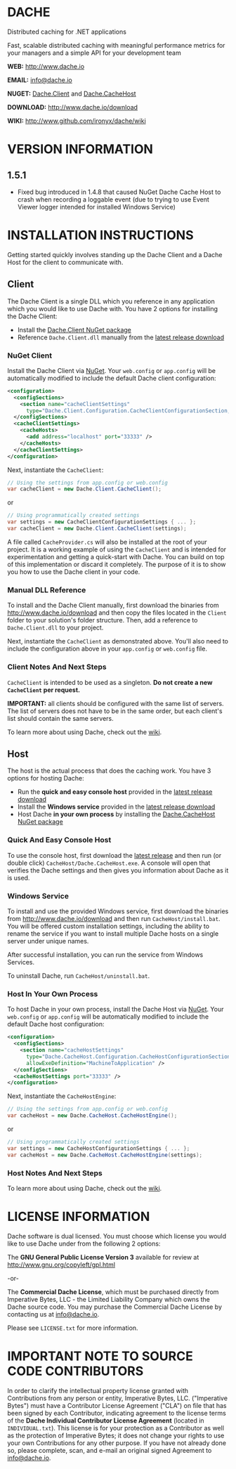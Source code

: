 # DACHE

Distributed caching for .NET applications 

Fast, scalable distributed caching with meaningful performance metrics for your managers and a simple API for your development team

**WEB:**   http://www.dache.io

**EMAIL:** [info@dache.io](mailto:info@dache.io)

**NUGET:** [Dache.Client](http://www.nuget.org/packages/Dache.Client) and [Dache.CacheHost](http://www.nuget.org/packages/Dache.CacheHost)

**DOWNLOAD:** http://www.dache.io/download

**WIKI:** http://www.github.com/ironyx/dache/wiki

# VERSION INFORMATION

## 1.5.1

- Fixed bug introduced in 1.4.8 that caused NuGet Dache Cache Host to crash when recording a loggable event (due to trying to use Event Viewer logger intended for installed Windows Service)

# INSTALLATION INSTRUCTIONS

Getting started quickly involves standing up the Dache Client and a Dache Host for the client to communicate with.

## Client

The Dache Client is a single DLL which you reference in any application which you would like to use Dache with. You have 2 options for installing the Dache Client:

- Install the [Dache.Client NuGet package](http://www.nuget.org/packages/Dache.Client)
- Reference `Dache.Client.dll` manually from the [latest release download](http://www.dache.io/download)

### NuGet Client

Install the Dache Client via [NuGet](http://www.nuget.org/packages/Dache.CacheHost). Your `web.config` or `app.config` will be automatically modified to include the default Dache client configuration:

```xml
<configuration>
  <configSections>
    <section name="cacheClientSettings"
      type="Dache.Client.Configuration.CacheClientConfigurationSection, Dache.Client"/>
  </configSections>
  <cacheClientSettings>
    <cacheHosts>
      <add address="localhost" port="33333" />
    </cacheHosts>
  </cacheClientSettings>
</configuration>
```

Next, instantiate the `CacheClient`:

```csharp
// Using the settings from app.config or web.config
var cacheClient = new Dache.Client.CacheClient();
```

or

```csharp
// Using programmatically created settings
var settings = new CacheClientConfigurationSettings { ... };
var cacheClient = new Dache.Client.CacheClient(settings);
```

A file called `CacheProvider.cs` will also be installed at the root of your project. It is a working example of using the `CacheClient` and is intended for experimentation and getting a quick-start with Dache. You can build on top of this implementation or discard it completely. The purpose of it is to show you how to use the Dache client in your code.

### Manual DLL Reference

To install and the Dache Client manually, first download the binaries from http://www.dache.io/download and then copy the files located in the `Client` folder to your solution's folder structure. Then, add a reference to `Dache.Client.dll` to your project.

Next, instantiate the `CacheClient` as demonstrated above. You'll also need to include the configuration above in your `app.config` or `web.config` file.

### Client Notes And Next Steps

`CacheClient` is intended to be used as a singleton. **Do not create a new `CacheClient` per request.**

**IMPORTANT:** all clients should be configured with the same list of servers. The list of servers does not have to be in the same order, but each client's list should contain the same servers.

To learn more about using Dache, check out the [wiki](https://github.com/ironyx/dache/wiki).

## Host

The host is the actual process that does the caching work. You have 3 options for hosting Dache:

- Run the **quick and easy console host** provided in the [latest release download](http://www.dache.io/download)
- Install the **Windows service** provided in the [latest release download](http://www.dache.io/download)
- Host Dache **in your own process** by installing the [Dache.CacheHost NuGet package](http://www.nuget.org/packages/Dache.CacheHost)

### Quick And Easy Console Host

To use the console host, first download the [latest release](http://www.dache.io/download) and then run (or double click) `CacheHost/Dache.CacheHost.exe`. A console will open that verifies the Dache settings and then gives you information about Dache as it is used.

### Windows Service

To install and use the provided Windows service, first download the binaries from http://www.dache.io/download and then run `CacheHost/install.bat`. You will be offered custom installation settings, including the ability to rename the service if you want to install multiple Dache hosts on a single server under unique names.

After successful installation, you can run the service from Windows Services.

To uninstall Dache, run `CacheHost/uninstall.bat`.

### Host In Your Own Process

To host Dache in your own process, install the Dache Host via [NuGet](http://www.nuget.org/packages/Dache.CacheHost). Your `web.config` or `app.config` will be automatically modified to include the default Dache host configuration:

```xml
<configuration>
  <configSections>
    <section name="cacheHostSettings"
      type="Dache.CacheHost.Configuration.CacheHostConfigurationSection, Dache.CacheHost"
      allowExeDefinition="MachineToApplication" />
  </configSections>
  <cacheHostSettings port="33333" />
</configuration>
```

Next, instantiate the `CacheHostEngine`:

```csharp
// Using the settings from app.config or web.config
var cacheHost = new Dache.CacheHost.CacheHostEngine();
```

or

```csharp
// Using programmatically created settings
var settings = new CacheHostConfigurationSettings { ... };
var cacheHost = new Dache.CacheHost.CacheHostEngine(settings);
```

### Host Notes And Next Steps

To learn more about using Dache, check out the [wiki](https://github.com/ironyx/dache/wiki).

# LICENSE INFORMATION

Dache software is dual licensed. You must choose which license you 
would like to use Dache under from the following 2 options:

The **GNU General Public License Version 3** available for review 
at http://www.gnu.org/copyleft/gpl.html

-or-

The **Commercial Dache License**, which must be purchased directly 
from Imperative Bytes, LLC - the Limited Liability Company which 
owns the Dache source code. You may purchase the Commercial Dache 
License by contacting us at [info@dache.io](mailto:info@dache.io).

Please see `LICENSE.txt` for more information.

# IMPORTANT NOTE TO SOURCE CODE CONTRIBUTORS

In order to clarify the intellectual property license granted with Contributions from any person or entity, Imperative Bytes, LLC. 
("Imperative Bytes") must have a Contributor License Agreement ("CLA") on file that has been signed by each Contributor, indicating 
agreement to the license terms of the **Dache Individual Contributor License Agreement** (located in `INDIVIDUAL.txt`). This license 
is for your protection as a Contributor as well as the protection of Imperative Bytes; it does not change your rights to use your own 
Contributions for any other purpose. If you have not already done so, please complete, scan, and e-mail an original signed Agreement 
to [info@dache.io](mailto:info@dache.io).
